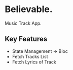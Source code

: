 # Believable.

Music Track App.

## Key Features
  - State Management -> Bloc
  - Fetch Tracks List
  - Fetch Lyrics of Track

